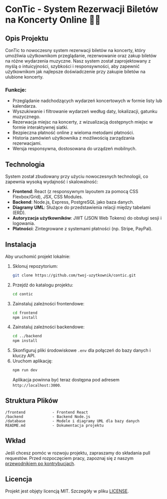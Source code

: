 # ConTic - System Rezerwacji Biletów na Koncerty Online 🎫🎶

## Opis Projektu
ConTic to nowoczesny system rezerwacji biletów na koncerty, który umożliwia użytkownikom przeglądanie, rezerwowanie oraz zakup biletów na różne wydarzenia muzyczne. Nasz system został zaprojektowany z myślą o intuicyjności, szybkości i responsywności, aby zapewnić użytkownikom jak najlepsze doświadczenie przy zakupie biletów na ulubione koncerty.

### Funkcje:
- Przeglądanie nadchodzących wydarzeń koncertowych w formie listy lub kalendarza.
- Wyszukiwanie i filtrowanie wydarzeń według daty, lokalizacji, gatunku muzycznego.
- Rezerwacja miejsc na koncerty, z wizualizacją dostępnych miejsc w formie interaktywnej siatki.
- Bezpieczna płatność online z wieloma metodami płatności.
- Historia zamówień użytkownika z możliwością zarządzania rezerwacjami.
- Wersja responsywna, dostosowana do urządzeń mobilnych.

## Technologia
System został zbudowany przy użyciu nowoczesnych technologii, co zapewnia wysoką wydajność i skalowalność:
- **Frontend**: React (z responsywnym layoutem za pomocą CSS Flexbox/Grid), JSX, CSS Modules.
- **Backend**: Node.js, Express, PostgreSQL jako baza danych.
- **Diagramy UML**: Służące do przedstawienia relacji między tabelami (ERD).
- **Autoryzacja użytkowników**: JWT (JSON Web Tokens) do obsługi sesji i logowania.
- **Płatności**: Zintegrowane z systemami płatności (np. Stripe, PayPal).

## Instalacja

Aby uruchomić projekt lokalnie:

1. Sklonuj repozytorium:
   ```bash
   git clone https://github.com/twoj-uzytkownik/contic.git
   ```
2. Przejdź do katalogu projektu:
   ```bash
   cd contic
   ```
3. Zainstaluj zależności frontendowe:
   ```bash
   cd frontend
   npm install
   ```
4. Zainstaluj zależności backendowe:
   ```bash
   cd ../backend
   npm install
   ```
5. Skonfiguruj pliki środowiskowe `.env` dla połączeń do bazy danych i kluczy API.
6. Uruchom aplikację:
   ```bash
   npm run dev
   ```
   Aplikacja powinna być teraz dostępna pod adresem `http://localhost:3000`.

## Struktura Plików

```
/frontend            - Frontend React
/backend             - Backend Node.js
/database            - Modele i diagramy UML dla bazy danych
README.md            - Dokumentacja projektu
```

## Wkład

Jeśli chcesz pomóc w rozwoju projektu, zapraszamy do składania pull requestów. Przed rozpoczęciem pracy, zapoznaj się z naszym [przewodnikiem po kontrybucjach](CONTRIBUTING.md).

## Licencja

Projekt jest objęty licencją MIT. Szczegóły w pliku [LICENSE](LICENSE).
